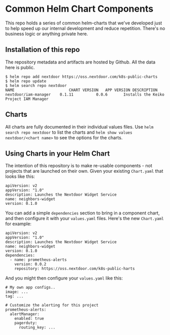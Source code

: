 # Common Helm Chart Components

This repo holds a series of common helm-charts that we've developed just to
help speed up our internal development and reduce repetition. There's no
business logic or anything private here.

## Installation of this repo

The repository metadata and artifacts are hosted by Github. All the data here
is public.

    $ helm repo add nextdoor https://oss.nextdoor.com/k8s-public-charts
    $ helm repo update
    $ helm search repo nextdoor
    NAME                      	CHART VERSION	APP VERSION	DESCRIPTION
    nextdoor/iam-manager	0.1.11        	0.0.6      	Installs the Keiko Project IAM Manager

## Charts

All charts are fully documented in their individual values files. Use `helm
search repo nextdoor` to list the charts and `helm show values nextdoor/<chart
name>` to see the options for the charts.

## Using Charts in your Helm Chart

The intention of this repository is to make re-usable components - not projects
that are launched on their own. Given your existing `Chart.yaml` that looks like this:


    apiVersion: v2
    appVersion: "1.0"
    description: Launches the Nextdoor Widget Service
    name: neighbors-widget
    version: 0.1.0

You can add a simple `dependencies` section to bring in a component chart, and
then configure it with your `values.yaml` files. Here's the new `Chart.yaml` for example:

    apiVersion: v2
    appVersion: "1.0"
    description: Launches the Nextdoor Widget Service
    name: neighbors-widget
    version: 0.1.0
    dependencies:
      - name: prometheus-alerts
        version: 0.0.2
        repository: https://oss.nextdoor.com/k8s-public-harts

And you might then configure your `values.yaml` like this:

    # My own app configs..
    image: ...
    tag: ...

    # Customize the alerting for this project
    prometheus-alerts:
      alertManager:
        enabled: true
        pagerduty:
          routing_key: ...
